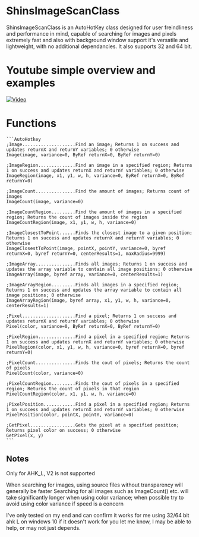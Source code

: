 # ShinsImageScanClass

ShinsImageScanClass is an AutoHotKey class designed for user freindliness and performance in mind, capable of searching for images and pixels extremely fast and also with background window support it's versatile and lightweight, with no additional dependancies. It also supports 32 and 64 bit.

# Youtube simple overview and examples

[![Video](https://img.youtube.com/vi/wIdcF6KUHIE/default.jpg)](https://www.youtube.com/watch?v=wIdcF6KUHIE)

# Functions

    ```AutoHotkey
    ;Image....................Find an image; Returns 1 on success and updates returnX and returnY variables; 0 otherwise
    Image(image, variance=0, ByRef returnX=0, ByRef returnY=0)

    ;ImageRegion..............Find an image in a specified region; Returns 1 on success and updates returnX and returnY variables; 0 otherwise
	ImageRegion(image, x1, y1, w, h, variance=0, ByRef returnX=0, ByRef returnY=0)

    ;ImageCount...............Find the amount of images; Returns count of images
	ImageCount(image, variance=0)

    ;ImageCountRegion.........Find the amount of images in a specified region; Returns the count of images inside the region
	ImageCountRegion(image, x1, y1, w, h, variance=0)

    ;ImageClosestToPoint......Finds the closest image to a given position; Returns 1 on success and updates returnX and returnY variables; 0 otherwise
	ImageClosestToPoint(image, pointX, pointY, variance=0, byref returnX=0, byref returnY=0, centerResults=1, maxRadius=9999)

    ;ImageArray...............Finds all images; Returns 1 on success and updates the array variable to contain all image positions; 0 otherwise
	ImageArray(image, byref array, variance=0, centerResults=1)

    ;ImageArrayRegion.........Finds all images in a specified region; Returns 1 on success and updates the array variable to contain all image positions; 0 otherwise
	ImageArrayRegion(image, byref array, x1, y1, w, h, variance=0, centerResults=1)

    ;Pixel....................Find a pixel; Returns 1 on success and updates returnX and returnY variables; 0 otherwise
	Pixel(color, variance=0, ByRef returnX=0, ByRef returnY=0)

    ;PixelRegion..............Find a pixel in a specified region; Returns 1 on success and updates returnX and returnY variables; 0 otherwise
	PixelRegion(color, x1, y1, w, h, variance=0, byref returnX=0, byref returnY=0)

    ;PixelCount...............Finds the cout of pixels; Returns the count of pixels
	PixelCount(color, variance=0)

    ;PixelCountRegion.........Finds the cout of pixels in a specified region; Returns the count of pixels in that region
	PixelCountRegion(color, x1, y1, w, h, variance=0)

    ;PixelPosition............Find a pixel in a specified region; Returns 1 on success and updates returnX and returnY variables; 0 otherwise
	PixelPosition(color, pointX, pointY, variance=0)

    ;GetPixel.................Gets the pixel at a specified position; Returns pixel color on success; 0 otherwise
	GetPixel(x, y)
    ```

## Notes

Only for AHK_L, V2 is not supported

When searching for images, using source files without transparency will generally be faster
Searching for all images such as ImageCount() etc. will take significantly longer when using color variance; when possible try to avoid using color variance if speed is a concern

I've only tested on my end and can confirm it works for me using 32/64 bit ahk L on windows 10
if it doesn't work for you let me know, I may be able to help, or may not just depends.
